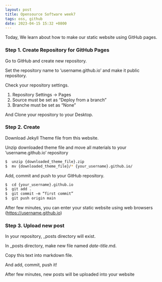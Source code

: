 ```yaml
---
layout: post
title: Opensource Software week7
tags: oss, github
date: 2023-04-15 15:32 +0800
---
```

Today, We learn about how to make our static website using GitHub pages.

### Step 1. Create Repository for GitHub Pages
Go to GitHub and create new repository.

Set the repository name to ‘username.github.io’ and make it public repository.

Check your repository settings.

1. Repository Settings -> Pages
2. Source must be set as “Deploy from a branch”
3. Branche must be set as “None”

And Clone your repository to your Desktop.

### Step 2. Create
Download Jekyll Theme file from this website.

Unzip downloaded theme file and move all materials to your ‘username.github.io’ repository

```bash
$  unzip {downloaded_theme_file}.zip
$  mv {downloaded_theme_file}/* {your_username}.github.io/
```

Add, commit and push to your GitHub repository.

```bash
$  cd {your_username}.github.io
$  git add . 
$  git commit –m “first commit”
$  git push origin main 
```

After few minutes, you can enter your static website using web browsers (https://username.github.io)

### Step 3. Upload new post
In your repository, _posts directory will exist.

In _posts directory, make new file named *date*-*title*.md.

Copy this text into markdown file.

And add, commit, push it!

After few minutes, new posts will be uploaded into your website
